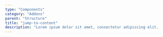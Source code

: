 ```yaml
---
type: "Components"
category: "Addons"
parent: "Structure"
title: "jump-to-content"
description: "Lorem ipsum dolor sit amet, consectetur adipiscing elit. Nunc tempus laoreet leo sit amet iaculis."
---
```


<demo>
  <div class="gatsby_demo_item" data-iframe="iframe/components/addons/structure/jump-to-content">
  </div>
</demo>
